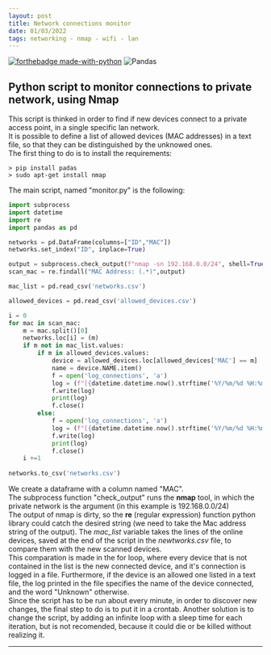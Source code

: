 ```yaml
---
layout: post
title: Network connections monitor
date: 01/03/2022
tags: networking - nmap - wifi - lan
---
```


[![forthebadge made-with-python](http://ForTheBadge.com/images/badges/made-with-python.svg)](https://www.python.org/)
![Pandas](https://img.shields.io/badge/pandas-%23150458.svg?style=for-the-badge&logo=pandas&logoColor=white)

## Python script to monitor connections to private network, using Nmap

This script is thinked in order to find if new devices connect to a private access point, in a single specific lan network.\
It is possible to define a list of allowed devices (MAC addresses) in a text file, so that they can be distinguished by the unknowed ones.\
The first thing to do is to install the requirements:

```
> pip install padas
> sudo apt-get install nmap
```

The main script, named "monitor.py" is the following:

```python
import subprocess
import datetime
import re
import pandas as pd

networks = pd.DataFrame(columns=["ID","MAC"])
networks.set_index("ID", inplace=True)

output = subprocess.check_output(f"nmap -sn 192.168.0.0/24", shell=True).decode()
scan_mac = re.findall("MAC Address: (.*)",output)

mac_list = pd.read_csv('networks.csv')

allowed_devices = pd.read_csv('allowed_devices.csv')

i = 0
for mac in scan_mac:
	m = mac.split()[0]
	networks.loc[i] = (m)
	if m not in mac_list.values:
		if m in allowed_devices.values:
			device = allowed_devices.loc[allowed_devices['MAC'] == m]
			name = device.NAME.item()
			f = open('log_connections', 'a')
			log = (f"[{datetime.datetime.now().strftime('%Y/%m/%d %H:%m:%S')}] {name} is connected\n")
			f.write(log)
			print(log)
			f.close()
		else:			
			f = open('log_connections', 'a')
			log = (f"[{datetime.datetime.now().strftime('%Y/%m/%d %H:%m:%S')}] Unknow device connected: {m}")
			f.write(log)
			print(log)
			f.close()
	i +=1
  
networks.to_csv('networks.csv')

```

We create a dataframe with a column named "MAC".\
The subprocess function "check_output" runs the **nmap** tool, in which the private network is the argument (in this example is 192.168.0.0/24)\
The output of nmap is dirty, so the **re** (regular expression) function python library could catch the desired string (we need to take the Mac address string of the output).
The _mac_list_ variable takes the lines of the online devices, saved at the end of the script in the _newtworks.csv_ file, to compare them with the new scanned devices.\
This comparation is made in the for loop, where every device that is not contained in the list is the new connected device, and it's connection is logged in a file. Furthermore, if the device is an allowed one listed in a text file, the log printed in the file specifies the name of the device connected, and the word "Unknown" otherwise.\
Since the script has to be run about every minute, in order to discover new changes, the final step to do is to put it in a crontab. Another solution is to change the script, by adding an infinite loop with a sleep time for each iteration, but is not recomended, because it could die or be killed without realizing it.

* * *

